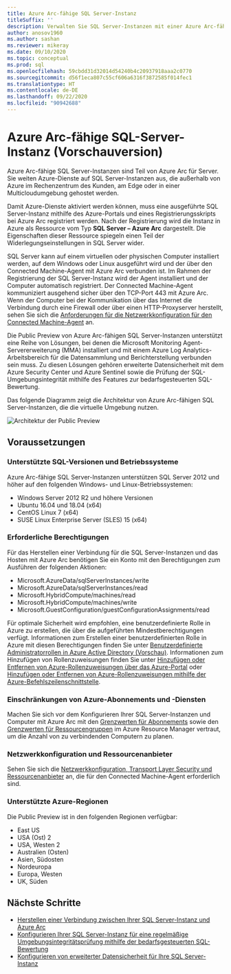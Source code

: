 ```yaml
---
title: Azure Arc-fähige SQL Server-Instanz
titleSuffix: ''
description: Verwalten Sie SQL Server-Instanzen mit einer Azure Arc-fähigen SQL Server-Instanz.
author: anosov1960
ms.author: sashan
ms.reviewer: mikeray
ms.date: 09/10/2020
ms.topic: conceptual
ms.prod: sql
ms.openlocfilehash: 59cbdd31d32014d54240b4c20937918aaa2c0770
ms.sourcegitcommit: d56f1eca807c55cf606a6316f3872585f014fec1
ms.translationtype: HT
ms.contentlocale: de-DE
ms.lasthandoff: 09/22/2020
ms.locfileid: "90942688"
---
```

# <a name="azure-arc-enabled-sql-server-preview"></a>Azure Arc-fähige SQL-Server-Instanz (Vorschauversion)

Azure Arc-fähige SQL Server-Instanzen sind Teil von Azure Arc für Server. Sie weiten Azure-Dienste auf SQL Server-Instanzen aus, die außerhalb von Azure im Rechenzentrum des Kunden, am Edge oder in einer Multicloudumgebung gehostet werden.

Damit Azure-Dienste aktiviert werden können, muss eine ausgeführte SQL Server-Instanz mithilfe des Azure-Portals und eines Registrierungsskripts bei Azure Arc registriert werden. Nach der Registrierung wird die Instanz in Azure als Ressource vom Typ __SQL Server – Azure Arc__ dargestellt. Die Eigenschaften dieser Ressource spiegeln einen Teil der Widerlegungseinstellungen in SQL Server wider.

SQL Server kann auf einem virtuellen oder physischen Computer installiert werden, auf dem Windows oder Linux ausgeführt wird und der über den Connected Machine-Agent mit Azure Arc verbunden ist. Im Rahmen der Registrierung der SQL Server-Instanz wird der Agent installiert und der Computer automatisch registriert. Der Connected Machine-Agent kommuniziert ausgehend sicher über den TCP-Port 443 mit Azure Arc. Wenn der Computer bei der Kommunikation über das Internet die Verbindung durch eine Firewall oder über einen HTTP-Proxyserver herstellt, sehen Sie sich die [Anforderungen für die Netzwerkkonfiguration für den Connected Machine-Agent](/azure/azure-arc/servers/agent-overview#prerequisites) an.

Die Public Preview von Azure Arc-fähigen SQL Server-Instanzen unterstützt eine Reihe von Lösungen, bei denen die Microsoft Monitoring Agent-Servererweiterung (MMA) installiert und mit einem Azure Log Analytics-Arbeitsbereich für die Datensammlung und Berichterstellung verbunden sein muss. Zu diesen Lösungen gehören erweiterte Datensicherheit mit dem Azure Security Center und Azure Sentinel sowie die Prüfung der SQL-Umgebungsintegrität mithilfe des Features zur bedarfsgesteuerten SQL-Bewertung.

Das folgende Diagramm zeigt die Architektur von Azure Arc-fähigen SQL Server-Instanzen, die die virtuelle Umgebung nutzen.

![Architektur der Public Preview](media/overview/pubic-preview-architecture.png)

## <a name="prerequisites"></a>Voraussetzungen

### <a name="supported-sql-versions-and-operating-systems"></a>Unterstützte SQL-Versionen und Betriebssysteme

Azure Arc-fähige SQL Server-Instanzen unterstützen SQL Server 2012 und höher auf den folgenden Windows- und Linux-Betriebssystemen:

- Windows Server 2012 R2 und höhere Versionen
- Ubuntu 16.04 und 18.04 (x64)
- CentOS Linux 7 (x64)
- SUSE Linux Enterprise Server (SLES) 15 (x64)

### <a name="required-permissions"></a>Erforderliche Berechtigungen

Für das Herstellen einer Verbindung für die SQL Server-Instanzen und das Hosten mit Azure Arc benötigen Sie ein Konto mit den Berechtigungen zum Ausführen der folgenden Aktionen:
   * Microsoft.AzureData/sqlServerInstances/write
   * Microsoft.AzureData/sqlServerInstances/read
   * Microsoft.HybridCompute/machines/read
   * Microsoft.HybridCompute/machines/write
   * Microsoft.GuestConfiguration/guestConfigurationAssignments/read

Für optimale Sicherheit wird empfohlen, eine benutzerdefinierte Rolle in Azure zu erstellen, die über die aufgeführten Mindestberechtigungen verfügt. Informationen zum Erstellen einer benutzerdefinierten Rolle in Azure mit diesen Berechtigungen finden Sie unter [Benutzerdefinierte Administratorrollen in Azure Active Directory (Vorschau)](https://docs.microsoft.com/azure/active-directory/users-groups-roles/roles-custom-overview). Informationen zum Hinzufügen von Rollenzuweisungen finden Sie unter [Hinzufügen oder Entfernen von Azure-Rollenzuweisungen über das Azure-Portal](https://docs.microsoft.com/azure/role-based-access-control/role-assignments-portal) oder [Hinzufügen oder Entfernen von Azure-Rollenzuweisungen mithilfe der Azure-Befehlszeilenschnittstelle](https://docs.microsoft.com/azure/role-based-access-control/role-assignments-cli).

### <a name="azure-subscription-and-service-limits"></a>Einschränkungen von Azure-Abonnements und -Diensten

Machen Sie sich vor dem Konfigurieren Ihrer SQL Server-Instanzen und Computer mit Azure Arc mit den [Grenzwerten für Abonnements](/azure/azure-resource-manager/management/azure-subscription-service-limits#subscription-limits) sowie den [Grenzwerten für Ressourcengruppen](/azure/azure-resource-manager/management/azure-subscription-service-limits#resource-group-limits) im Azure Resource Manager vertraut, um die Anzahl von zu verbindenden Computern zu planen.

### <a name="networking-configuration-and-resource-providers"></a>Netzwerkkonfiguration und Ressourcenanbieter

Sehen Sie sich die [Netzwerkkonfiguration, Transport Layer Security und Ressourcenanbieter](/azure/azure-arc/servers/agent-overview#prerequisites) an, die für den Connected Machine-Agent erforderlich sind.

### <a name="supported-azure-regions"></a>Unterstützte Azure-Regionen

Die Public Preview ist in den folgenden Regionen verfügbar:
- East US
- USA (Ost) 2
- USA, Westen 2
- Australien (Osten)
- Asien, Südosten
- Nordeuropa
- Europa, Westen
- UK, Süden

## <a name="next-steps"></a>Nächste Schritte

- [Herstellen einer Verbindung zwischen Ihrer SQL Server-Instanz und Azure Arc](connect.md)
- [Konfigurieren Ihrer SQL Server-Instanz für eine regelmäßige Umgebungsintegritätsprüfung mithilfe der bedarfsgesteuerten SQL-Bewertung](assess.md)
- [Konfigurieren von erweiterter Datensicherheit für Ihre SQL Server-Instanz](configure-advanced-data-security.md)
